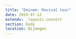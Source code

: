 ```yaml
---
title: "Eminem: Revival tour"
date: 2019-07-12
extends: _layouts.concert
section: body
location: Nijmegen
---
```

